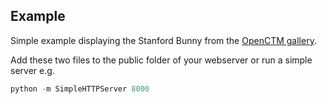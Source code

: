 ## Example

Simple example displaying the Stanford Bunny from the [OpenCTM gallery](http://openctm.sourceforge.net/?page=gallery).

Add these two files to the
public folder of your webserver or run a simple server e.g.
``` python
python -m SimpleHTTPServer 8000
```
